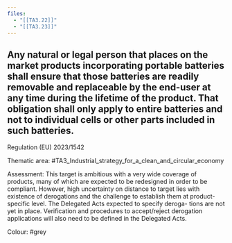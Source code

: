 ```yaml
---
files:
  - "[[TA3.22]]"
  - "[[TA3.23]]"
---
```

## Any  natural or legal person that places on the market products incorporating portable batteries shall ensure that those batteries are readily removable and replaceable by the end-user at any time during the lifetime of the product. That obligation shall only apply to entire batteries and not to individual cells or other parts included in such batteries.
Regulation (EU) 2023/1542


Thematic area: #TA3_Industrial_strategy_for_a_clean_and_circular_economy

Assessment: This target is ambitious with a very wide coverage of products, many of which are expected to be redesigned in order to be compliant. However, high uncertainty on distance to target lies with existence of derogations and the challenge to establish them at product-specific level. The Delegated Acts expected to specify deroga- tions are not yet in place. Verification and procedures to accept/reject derogation applications will also need to be defined in the Delegated Acts.

Colour: #grey